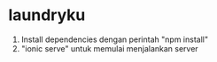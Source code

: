 # laundryku
1. Install dependencies dengan perintah "npm install"
2. "ionic serve" untuk memulai menjalankan server
